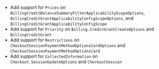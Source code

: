 * Add support for `Prices` on `BillingCreditBalanceSummaryFilterApplicabilityScopeOptions`, `BillingCreditGrantApplicabilityConfigScopeOptions`, and `BillingCreditGrantApplicabilityConfigScope`
* Add support for `Priority` on `Billing.CreditGrantCreateOptions` and `BillingCreditGrant`
* Add support for `Restrictions` on `CheckoutSessionPaymentMethodOptionsCardOptions` and `CheckoutSessionPaymentMethodOptionsCard`
* Add support for `CollectedInformation` on `Checkout.SessionUpdateOptions` and `CheckoutSession`